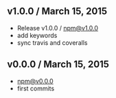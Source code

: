 

## v1.0.0 / March 15, 2015
- Release v1.0.0 / npm@v1.0.0
- add keywords
- sync travis and coveralls

## v0.0.0 / March 15, 2015
- npm@v0.0.0
- first commits